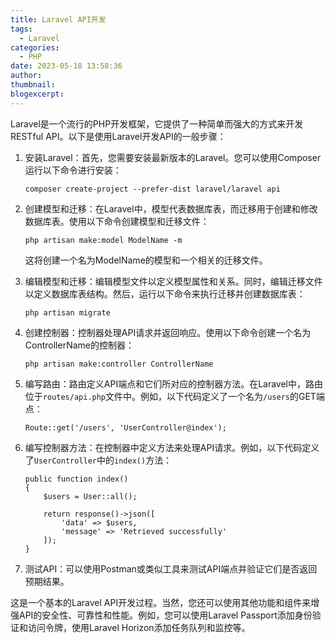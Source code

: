 ```yaml
---
title: Laravel API开发
tags:
  - Laravel
categories:
  - PHP
date: 2023-05-18 13:58:36
author:
thumbnail:
blogexcerpt:
---
```

Laravel是一个流行的PHP开发框架，它提供了一种简单而强大的方式来开发RESTful API。以下是使用Laravel开发API的一般步骤：

1. 安装Laravel：首先，您需要安装最新版本的Laravel。您可以使用Composer运行以下命令进行安装：

   ```
   composer create-project --prefer-dist laravel/laravel api
   ```

2. 创建模型和迁移：在Laravel中，模型代表数据库表，而迁移用于创建和修改数据库表。使用以下命令创建模型和迁移文件：

   ```
   php artisan make:model ModelName -m
   ```

   这将创建一个名为ModelName的模型和一个相关的迁移文件。

3. 编辑模型和迁移：编辑模型文件以定义模型属性和关系。同时，编辑迁移文件以定义数据库表结构。然后，运行以下命令来执行迁移并创建数据库表：

   ```
   php artisan migrate
   ```

4. 创建控制器：控制器处理API请求并返回响应。使用以下命令创建一个名为ControllerName的控制器：

   ```
   php artisan make:controller ControllerName
   ```

5. 编写路由：路由定义API端点和它们所对应的控制器方法。在Laravel中，路由位于`routes/api.php`文件中。例如，以下代码定义了一个名为`/users`的GET端点：

   ```
   Route::get('/users', 'UserController@index');
   ```

6. 编写控制器方法：在控制器中定义方法来处理API请求。例如，以下代码定义了`UserController`中的`index()`方法：

   ```
   public function index()
   {
       $users = User::all();

       return response()->json([
           'data' => $users,
           'message' => 'Retrieved successfully'
       ]);
   }
   ```

7. 测试API：可以使用Postman或类似工具来测试API端点并验证它们是否返回预期结果。

这是一个基本的Laravel API开发过程。当然，您还可以使用其他功能和组件来增强API的安全性、可靠性和性能。例如，您可以使用Laravel Passport添加身份验证和访问令牌，使用Laravel Horizon添加任务队列和监控等。
